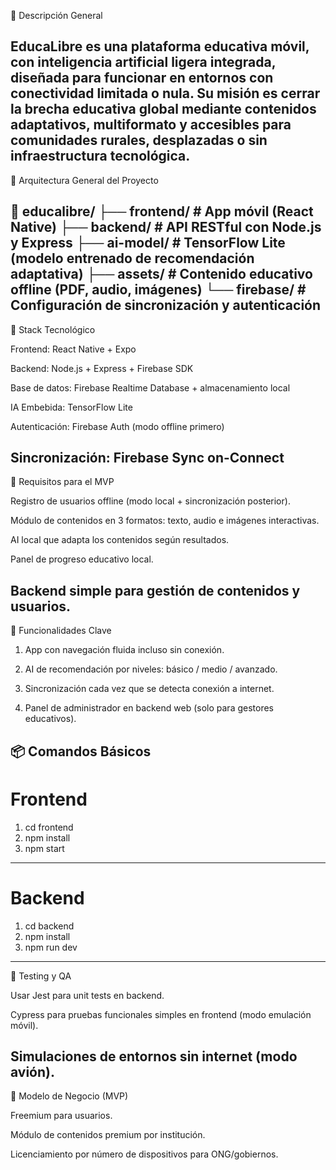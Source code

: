 🌟 Descripción General

EducaLibre es una plataforma educativa móvil, con inteligencia artificial ligera integrada, diseñada para funcionar en entornos con conectividad limitada o nula. Su misión es cerrar la brecha educativa global mediante contenidos adaptativos, multiformato y accesibles para comunidades rurales, desplazadas o sin infraestructura tecnológica.
---
🧱 Arquitectura General del Proyecto

📁 educalibre/
├── frontend/         # App móvil (React Native)
├── backend/          # API RESTful con Node.js y Express
├── ai-model/         # TensorFlow Lite (modelo entrenado de recomendación adaptativa)
├── assets/           # Contenido educativo offline (PDF, audio, imágenes)
└── firebase/         # Configuración de sincronización y autenticación
---
🚀 Stack Tecnológico

Frontend: React Native + Expo

Backend: Node.js + Express + Firebase SDK

Base de datos: Firebase Realtime Database + almacenamiento local

IA Embebida: TensorFlow Lite

Autenticación: Firebase Auth (modo offline primero)

Sincronización: Firebase Sync on-Connect
---
🔧 Requisitos para el MVP

Registro de usuarios offline (modo local + sincronización posterior).

Módulo de contenidos en 3 formatos: texto, audio e imágenes interactivas.

AI local que adapta los contenidos según resultados.

Panel de progreso educativo local.

Backend simple para gestión de contenidos y usuarios.
---
🧠 Funcionalidades Clave

1. App con navegación fluida incluso sin conexión.

2. AI de recomendación por niveles: básico / medio / avanzado.

3. Sincronización cada vez que se detecta conexión a internet.

4. Panel de administrador en backend web (solo para gestores educativos).

📦 Comandos Básicos
---
# Frontend
1. cd frontend
2. npm install
3. npm start
---
# Backend
1. cd backend
2. npm install
3. npm run dev
---
🧪 Testing y QA

Usar Jest para unit tests en backend.

Cypress para pruebas funcionales simples en frontend (modo emulación móvil).

Simulaciones de entornos sin internet (modo avión).
---
💼 Modelo de Negocio (MVP)

Freemium para usuarios.

Módulo de contenidos premium por institución.

Licenciamiento por número de dispositivos para ONG/gobiernos.